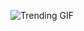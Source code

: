 ![Trending GIF](https://media0.giphy.com/media/v1.Y2lkPThiYjIxNzcydWRlNmNubzZ1ejlvMGMwdmIwZm9mNHB6dnFramI2enZoNHg5dGtwOCZlcD12MV9naWZzX3NlYXJjaCZjdD1n/MT5UUV1d4CXE2A37Dg/giphy.gif)

